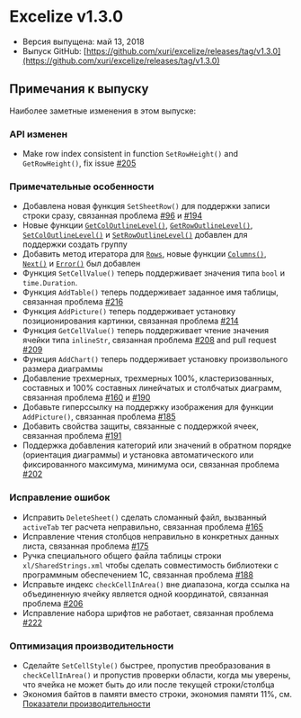 # Excelize v1.3.0

* Версия выпущена: май 13, 2018
* Выпуск GitHub: [https://github.com/xuri/excelize/releases/tag/v1.3.0](https://github.com/xuri/excelize/releases/tag/v1.3.0)

## Примечания к выпуску

Наиболее заметные изменения в этом выпуске:

### API изменен

* Make row index consistent in function `SetRowHeight()` and `GetRowHeight()`, fix issue [#205](https://github.com/xuri/excelize/issues/205)

### Примечательные особенности

* Добавлена новая функция `SetSheetRow()` для поддержки записи строки сразу, связанная проблема [#96](https://github.com/xuri/excelize/issues/96) и [#194](https://github.com/xuri/excelize/issues/194)
* Новые функции [`GetColOutlineLevel()`](https://pkg.go.dev/github.com/xuri/excelize@v1.3.0#File.GetColOutlineLevel), [`GetRowOutlineLevel()`](https://pkg.go.dev/github.com/xuri/excelize@v1.3.0#File.GetRowOutlineLevel), [`SetColOutlineLevel()`](https://pkg.go.dev/github.com/xuri/excelize@v1.3.0#File.SetColOutlineLevel) и [`SetRowOutlineLevel()`](https://pkg.go.dev/github.com/xuri/excelize@v1.3.0#File.SetRowOutlineLevel) добавлен для поддержки создать группу
* Добавить метод итератора для [`Rows`](https://pkg.go.dev/github.com/xuri/excelize@v1.3.0#Rows), новые функции [`Columns()`](https://pkg.go.dev/github.com/xuri/excelize@v1.3.0#Rows.Columns), [`Next()`](https://pkg.go.dev/github.com/xuri/excelize@v1.3.0#Rows.Next) и [`Error()`](https://pkg.go.dev/github.com/xuri/excelize@v1.3.0#Rows.Error) был добавлен
* Функция `SetCellValue()` теперь поддерживает значения типа `bool` и `time.Duration`.
* Функция `AddTable()` теперь поддерживает заданное имя таблицы, связанная проблема [#216](https://github.com/xuri/excelize/issues/216)
* Функция `AddPicture()` теперь поддерживает установку позиционирования картинки, связанная проблема [#214](https://github.com/xuri/excelize/issues/214)
* Функция `GetCellValue()` теперь поддерживает чтение значения ячейки типа `inlineStr`, связанная проблема [#208](https://github.com/xuri/excelize/issues/208) and pull request [#209](https://github.com/xuri/excelize/issues/209)
* Функция `AddChart()` теперь поддерживает установку произвольного размера диаграммы
* Добавление трехмерных, трехмерных 100%, кластеризованных, составных и 100% составных линейчатых и столбчатых диаграмм, связанная проблема [#160](https://github.com/xuri/excelize/issues/160) и [#190](https://github.com/xuri/excelize/issues/190)
* Добавьте гиперссылку на поддержку изображения для функции `AddPicture()`, связанная проблема [#185](https://github.com/xuri/excelize/issues/185)
* Добавить свойства защиты, связанные с поддержкой ячеек, связанная проблема [#191](https://github.com/xuri/excelize/issues/191)
* Поддержка добавления категорий или значений в обратном порядке (ориентация диаграммы) и установка автоматического или фиксированного максимума, минимума оси, связанная проблема [#202](https://github.com/xuri/excelize/issues/202)

### Исправление ошибок

* Исправить `DeleteSheet()` сделать сломанный файл, вызванный `activeTab` тег расчета неправильно, связанная проблема [#165](https://github.com/xuri/excelize/issues/165)
* Исправление чтения столбцов неправильно в конкретных данных листа, связанная проблема [#175](https://github.com/xuri/excelize/issues/175)
* Ручка специального общего файла таблицы строки `xl/SharedStrings.xml` чтобы сделать совместимость библиотеки с программным обеспечением 1C, связанная проблема [#188](https://github.com/xuri/excelize/issues/188)
* Исправьте индекс `checkCellInArea()` вне диапазона, когда ссылка на объединенную ячейку является одной координатой, связанная проблема [#206](https://github.com/xuri/excelize/issues/206)
* Исправление набора шрифтов не работает, связанная проблема [#222](https://github.com/xuri/excelize/issues/222)

### Оптимизация производительности

* Сделайте `SetCellStyle()` быстрее, пропустив преобразования в `checkCellInArea()` и пропустив проверки области, когда мы уверены, что ячейка не может быть до или после текущей строки/столбца
* Экономия байтов в памяти вместо строки, экономия памяти 11%, см. [Показатели производительности](https://github.com/xuri/excelize/wiki#performance-figures)
